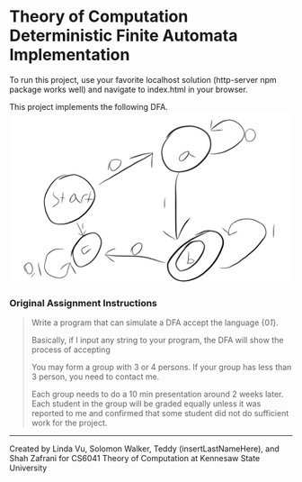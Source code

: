 # Theory of Computation Deterministic Finite Automata Implementation

To run this project, use your favorite localhost solution (http-server npm package works well) and navigate to index.html in your browser. 

This project implements the following DFA.
![zeroesThenOnes](https://raw.githubusercontent.com/ShahZafrani/js-dfa/master/images/zeroesThenOnesDFA.png?raw=true)

### Original Assignment Instructions

> Write a program that can simulate a DFA accept the language {0*1*}.
>
>Basically, if I input any string to your program, the DFA will show the process of accepting 
>
>You may form a group with 3 or 4 persons. If your group has less than 3 person, you need to contact me.
>
>Each group needs to do a 10 min presentation around 2 weeks later. Each student in the group will be graded equally unless it was reported to me and confirmed that some student did not do sufficient work for the project.

---
Created by Linda Vu, Solomon Walker, Teddy (insertLastNameHere), and Shah Zafrani for CS6041 Theory of Computation at Kennesaw State University
